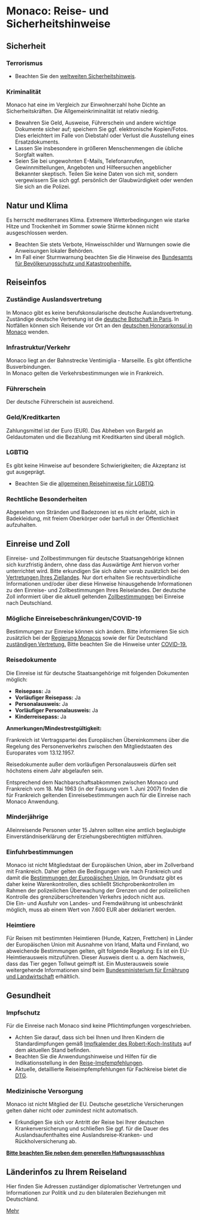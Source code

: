 # Monaco: Reise- und Sicherheitshinweise

## Sicherheit

### Terrorismus

* Beachten Sie den [weltweiten Sicherheitshinweis](https://www.auswaertiges-amt.de/de/ReiseUndSicherheit/weltweiter-sicherheitshinweis/1796970 "Weltweiter Sicherheitshinweis").

### Kriminalität

Monaco hat eine im Vergleich zur Einwohnerzahl hohe Dichte an Sicherheitskräften. Die Allgemeinkriminalität ist relativ niedrig.

* Bewahren Sie Geld, Ausweise, Führerschein und andere wichtige Dokumente sicher auf; speichern Sie ggf. elektronische Kopien/Fotos. Dies erleichtert im Falle von Diebstahl oder Verlust die Ausstellung eines Ersatzdokuments.
* Lassen Sie insbesondere in größeren Menschenmengen die übliche Sorgfalt walten.
* Seien Sie bei ungewohnten E-Mails, Telefonanrufen, Gewinnmitteilungen, Angeboten und Hilfeersuchen angeblicher Bekannter skeptisch. Teilen Sie keine Daten von sich mit, sondern vergewissern Sie sich ggf. persönlich der Glaubwürdigkeit oder wenden Sie sich an die Polizei.

## Natur und Klima

Es herrscht mediterranes Klima. Extremere Wetterbedingungen wie starke Hitze und Trockenheit im Sommer sowie Stürme können nicht ausgeschlossen werden.

* Beachten Sie stets Verbote, Hinweisschilder und Warnungen sowie die Anweisungen lokaler Behörden.
* Im Fall einer Sturmwarnung beachten Sie die Hinweise des [Bundesamts für Bevölkerungsschutz und Katastrophenhilfe.](https://www.bbk.bund.de/DE/Warnung-Vorsorge/Tipps-Notsituationen/Unwetter/unwetter_node.html "Unwetter")

## Reiseinfos

### Zuständige Auslandsvertretung

In Monaco gibt es keine berufskonsularische deutsche Auslandsvertretung. Zuständige deutsche Vertretung ist die [deutsche Botschaft in Paris](https://allemagneenfrance.diplo.de/fr-de/vertretungen/botschaft?openAccordionId=item-209544-0-panel). In Notfällen können sich Reisende vor Ort an den [deutschen Honorarkonsul in Monaco](https://www.auswaertiges-amt.de/de/service/laender/monaco-node/monaco/226856 "Deutsche Vertretungen in Monaco") wenden.

### Infrastruktur/Verkehr

Monaco liegt an der Bahnstrecke Ventimiglia - Marseille. Es gibt öffentliche Busverbindungen.  
In Monaco gelten die Verkehrsbestimmungen wie in Frankreich.

### Führerschein

Der deutsche Führerschein ist ausreichend.

### Geld/Kreditkarten

Zahlungsmittel ist der Euro (EUR). Das Abheben von Bargeld an Geldautomaten und die Bezahlung mit Kreditkarten sind überall möglich.

### LGBTIQ

Es gibt keine Hinweise auf besondere Schwierigkeiten; die Akzeptanz ist gut ausgeprägt.

* Beachten Sie die [allgemeinen Reisehinweise für LGBTIQ](https://www.auswaertiges-amt.de/de/service/fragenkatalog-node/-/2223322 "Gibt es besondere Hinweise für LGBTIQ?").

### Rechtliche Besonderheiten

Abgesehen von Stränden und Badezonen ist es nicht erlaubt, sich in Badekleidung, mit freiem Oberkörper oder barfuß in der Öffentlichkeit aufzuhalten.

## Einreise und Zoll

Einreise- und Zollbestimmungen für deutsche Staatsangehörige können sich kurzfristig ändern, ohne dass das Auswärtige Amt hiervon vorher unterrichtet wird. Bitte erkundigen Sie sich daher vorab zusätzlich bei den [Vertretungen Ihres Ziellandes](https://www.auswaertiges-amt.de/de/ReiseUndSicherheit/vertretungen-anderer-staaten "Vertretungen Ihres Reiselandes in Deutschland"). Nur dort erhalten Sie rechtsverbindliche Informationen und/oder über diese Hinweise hinausgehende Informationen zu den Einreise- und Zollbestimmungen Ihres Reiselandes. Der deutsche Zoll informiert über die aktuell geltenden [Zollbestimmungen](http://www.zoll.de/DE/Privatpersonen/Reisen/reisen_node.html) bei Einreise nach Deutschland.

### Mögliche Einreisebeschränkungen/COVID-19

Bestimmungen zur Einreise können sich ändern. Bitte informieren Sie sich zusätzlich bei der [Regierung Monacos](https://covid19.mc/en/the-sanitary-measures-in-force/) sowie der für Deutschland [zuständigen Vertretung.](https://diplo.de/-/199678) Bitte beachten Sie die Hinweise unter [COVID-19.](https://www.auswaertiges-amt.de/de/ReiseUndSicherheit/reise-gesundheit/reisemedizinische-hinweise/Coronavirus/-/2309820 "COVID-19-Hinweise für Reisende")

### Reisedokumente

Die Einreise ist für deutsche Staatsangehörige mit folgenden Dokumenten möglich:

* **Reisepass:** Ja
* **Vorläufiger Reisepass:** Ja
* **Personalausweis:** Ja
* **Vorläufiger Personalausweis:** Ja
* **Kinderreisepass:** Ja

**Anmerkungen/Mindestrestgültigkeit:** 

Frankreich ist Vertragspartei des Europäischen Übereinkommens über die Regelung des Personenverkehrs zwischen den Mitgliedstaaten des Europarates vom 13.12.1957.

Reisedokumente außer dem vorläufigen Personalausweis dürfen seit höchstens einem Jahr abgelaufen sein.

Entsprechend dem Nachbarschaftsabkommen zwischen Monaco und Frankreich vom 18. Mai 1963 (in der Fassung vom 1. Juni 2007) finden die für Frankreich geltenden Einreisebestimmungen auch für die Einreise nach Monaco Anwendung.

### Minderjährige

Alleinreisende Personen unter 15 Jahren sollten eine amtlich beglaubigte Einverständniserklärung der Erziehungsberechtigten mitführen.

### Einfuhrbestimmungen

Monaco ist nicht Mitgliedstaat der Europäischen Union, aber im Zollverband mit Frankreich. Daher gelten die Bedingungen wie nach Frankreich und damit die [Bestimmungen der Europäischen Union.](https://europa.eu/youreurope/citizens/travel/carry/alcohol-tobacco-cash/index_de.htm) Im Grundsatz gibt es daher keine Warenkontrollen, dies schließt Stichprobenkontrollen im Rahmen der polizeilichen Überwachung der Grenzen und der polizeilichen Kontrolle des grenzüberschreitenden Verkehrs jedoch nicht aus.  
Die Ein- und Ausfuhr von Landes- und Fremdwährung ist unbeschränkt möglich, muss ab einem Wert von 7.600 EUR aber deklariert werden.

### Heimtiere

Für Reisen mit bestimmten Heimtieren (Hunde, Katzen, Frettchen) in Länder der Europäischen Union mit Ausnahme von Irland, Malta und Finnland, wo abweichende Bestimmungen gelten, gilt folgende Regelung: Es ist ein EU-Heimtierausweis mitzuführen. Dieser Ausweis dient u. a. dem Nachweis, dass das Tier gegen Tollwut geimpft ist. Ein Musterausweis sowie weitergehende Informationen sind beim [Bundesministerium für Ernährung und Landwirtschaft](https://www.bmel.de/DE/Tier/HausUndZootiere/Heimtiere/_Texte/Heimtierausweis.html) erhältlich.

## Gesundheit

### Impfschutz

Für die Einreise nach Monaco sind keine Pflichtimpfungen vorgeschrieben.

* Achten Sie darauf, dass sich bei Ihnen und Ihren Kindern die Standardimpfungen gemäß [Impfkalender des Robert-Koch-Instituts](https://www.rki.de/DE/Content/Infekt/Impfen/Impfkalender/Impfkalender_node.html) auf dem aktuellen Stand befinden.
* Beachten Sie die Anwendungshinweise und Hilfen für die Indikationsstellung in den [Reise-Impfempfehlungen](https://www.auswaertiges-amt.de/blob/2279420/9f78874fa053f8a9cb15c505a5b03ef1/reise-impfempfehlungen-aa-data.pdf "Reise-Impfempfehlungen des Auswärtigen Amts").
* Aktuelle, detaillierte Reiseimpfempfehlungen für Fachkreise bietet die [DTG](https://dtg.org/images/Startseite-Download-Box/2023_DTG_Empfehlungen_Reiseimpfungen.pdf "Hinweise und Empfehlungen der DTG zu Reiseimpfungen").

### Medizinische Versorgung

Monaco ist nicht Mitglied der EU. Deutsche gesetzliche Versicherungen gelten daher nicht oder zumindest nicht automatisch.

* Erkundigen Sie sich vor Antritt der Reise bei Ihrer deutschen Krankenversicherung und schließen Sie ggf. für die Dauer des Auslandsaufenthaltes eine Auslandsreise-Kranken- und Rückholversicherung ab.

**[Bitte beachten Sie neben dem generellen Haftungsausschluss](https://www.auswaertiges-amt.de/de/ReiseUndSicherheit/reise-gesundheit/-/2519600 "Bitte beachten Sie neben dem generellen Haftungsausschluss:")**

## Länderinfos zu Ihrem Reiseland

Hier finden Sie Adressen zuständiger diplomatischer Vertretungen und Informationen zur Politik und zu den bilateralen Beziehungen mit Deutschland.

[Mehr](https://www.auswaertiges-amt.de/de/service/laender/monaco-node "Monaco")
